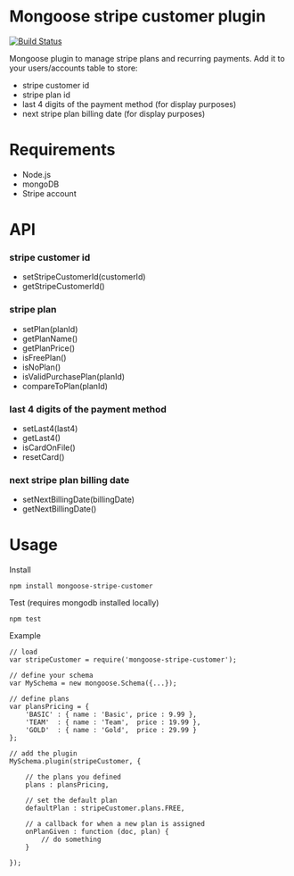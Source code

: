 # Mongoose stripe customer plugin

[![Build Status](https://travis-ci.org/AlexDisler/mongoose-stripe-customer.png)](https://travis-ci.org/AlexDisler/mongoose-stripe-customer)

Mongoose plugin to manage stripe plans and recurring payments.
Add it to your users/accounts table to store:
- stripe customer id
- stripe plan id
- last 4 digits of the payment method (for display purposes)
- next stripe plan billing date (for display purposes)

# Requirements

* Node.js
* mongoDB
* Stripe account

# API

### stripe customer id

- setStripeCustomerId(customerId)
- getStripeCustomerId()

### stripe plan
- setPlan(planId)
- getPlanName()
- getPlanPrice()
- isFreePlan()
- isNoPlan()
- isValidPurchasePlan(planId)
- compareToPlan(planId)

### last 4 digits of the payment method
- setLast4(last4)
- getLast4()
- isCardOnFile()
- resetCard()

### next stripe plan billing date
- setNextBillingDate(billingDate)
- getNextBillingDate()

# Usage

Install

    npm install mongoose-stripe-customer

Test (requires mongodb installed locally)

    npm test

Example

    // load
    var stripeCustomer = require('mongoose-stripe-customer');

    // define your schema
    var MySchema = new mongoose.Schema({...});

    // define plans
    var plansPricing = {
        'BASIC' : { name : 'Basic', price : 9.99 },
        'TEAM'  : { name : 'Team',  price : 19.99 },
        'GOLD'  : { name : 'Gold',  price : 29.99 }
    };

    // add the plugin
    MySchema.plugin(stripeCustomer, { 

        // the plans you defined
        plans : plansPricing,

        // set the default plan
        defaultPlan : stripeCustomer.plans.FREE,

        // a callback for when a new plan is assigned
        onPlanGiven : function (doc, plan) {
            // do something
        }

    });
